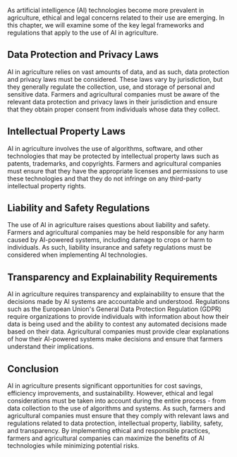 
As artificial intelligence (AI) technologies become more prevalent in agriculture, ethical and legal concerns related to their use are emerging. In this chapter, we will examine some of the key legal frameworks and regulations that apply to the use of AI in agriculture.

Data Protection and Privacy Laws
--------------------------------

AI in agriculture relies on vast amounts of data, and as such, data protection and privacy laws must be considered. These laws vary by jurisdiction, but they generally regulate the collection, use, and storage of personal and sensitive data. Farmers and agricultural companies must be aware of the relevant data protection and privacy laws in their jurisdiction and ensure that they obtain proper consent from individuals whose data they collect.

Intellectual Property Laws
--------------------------

AI in agriculture involves the use of algorithms, software, and other technologies that may be protected by intellectual property laws such as patents, trademarks, and copyrights. Farmers and agricultural companies must ensure that they have the appropriate licenses and permissions to use these technologies and that they do not infringe on any third-party intellectual property rights.

Liability and Safety Regulations
--------------------------------

The use of AI in agriculture raises questions about liability and safety. Farmers and agricultural companies may be held responsible for any harm caused by AI-powered systems, including damage to crops or harm to individuals. As such, liability insurance and safety regulations must be considered when implementing AI technologies.

Transparency and Explainability Requirements
--------------------------------------------

AI in agriculture requires transparency and explainability to ensure that the decisions made by AI systems are accountable and understood. Regulations such as the European Union's General Data Protection Regulation (GDPR) require organizations to provide individuals with information about how their data is being used and the ability to contest any automated decisions made based on their data. Agricultural companies must provide clear explanations of how their AI-powered systems make decisions and ensure that farmers understand their implications.

Conclusion
----------

AI in agriculture presents significant opportunities for cost savings, efficiency improvements, and sustainability. However, ethical and legal considerations must be taken into account during the entire process - from data collection to the use of algorithms and systems. As such, farmers and agricultural companies must ensure that they comply with relevant laws and regulations related to data protection, intellectual property, liability, safety, and transparency. By implementing ethical and responsible practices, farmers and agricultural companies can maximize the benefits of AI technologies while minimizing potential risks.
